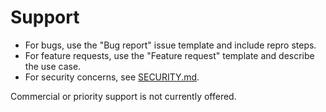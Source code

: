 # Support

- For bugs, use the "Bug report" issue template and include repro steps.
- For feature requests, use the "Feature request" template and describe the use case.
- For security concerns, see [SECURITY.md](./SECURITY.md).

Commercial or priority support is not currently offered.
